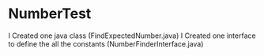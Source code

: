# NumberTest
I Created one java class (FindExpectedNumber.java)
I Created one interface to define the all the constants (NumberFinderInterface.java)
